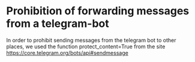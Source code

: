 # Prohibition of forwarding messages from a telegram-bot

In order to prohibit sending messages from the telegram bot to other places, we used the function protect_content=True from the site https://core.telegram.org/bots/api#sendmessage
